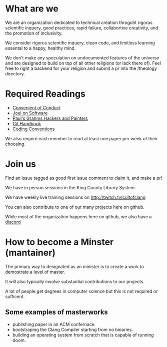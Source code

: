 # What are we

We are an organization dedicated to technical creation throguht rigorus scientific inquery, good practices, rapid failure, collabortive creativity, and the promotion of inclusivity.

We consider rigorus scientific inquery, clean code, and limitless learning essental to a happy, healthy mind.

We don't make any speculation on undocumented features of the universe and are designed to build on top of all other religions (or lack there of). Feel free to right a backend for your religion and submit a pr into the /theology directory.

# Required Readings
- [Convenient of Conduct](/CODE_OF_CONDUCT)
- [Joel on Software](https://www.joelonsoftware.com/)
- [Paul's Grahms Hackers and Painters](http://www.paulgraham.com/hp.html)
- [Git Handbook](https://guides.github.com/introduction/git-handbook/)
- [Coding Conventions](/CODING_CONVENTIONS)

We also require each member to read at least one paper per week of their choosing.

# Join us

Find an issue tagged as good first issue comment to claim it, and make a pr!

We have in person sessions in the King County Library System. 

We have weekly live training sessions on http://twitch.tv/cultofclang

You can also contribute to one of out many projects here on github.

While most of the organization happens here on github, we also have a [discord](https://discord.gg/j8xjfED)

# How to become a Minster (mantainer)
The primary way to designated as an minister is to create a work to demostrate a level of master.

It will also typically involve substantial contributions to our projects.

A lot of people get degrees in computer science but this is not required or sufficent.

## Some examples of masterworks
- publishing paper in an ACM confernace
- bootstraping the Clang Compiler starting from no binaries.
- building an operating system from scratch that is capable of running doom.
